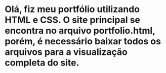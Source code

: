 # Olá, fiz meu portfólio utilizando HTML e CSS. O site principal se encontra no arquivo portfolio.html, porém, é necessário baixar todos os arquivos para a visualização completa do site.  
